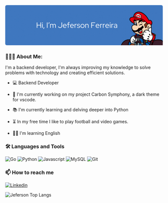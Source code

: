 <div align="center">
  <img src="./assets/mario-header.gif" alt="welcome"/>
</div>

###  👨🏻‍💻 About Me:
I'm a backend developer, I'm always improving my knowledge to solve problems with technology and creating efficient solutions.

  - 💻 Backend Developer

  - 🔭 I'm currently working on my project Carbon Symphony, a dark theme for vscode.

  - 📚 I'm currently learning and delving deeper into Python

  - ⏳ In my free time I like to play football and video games.

  - ✍🏼 I'm learning English


### 🛠️ Languages and Tools

![Go](https://img.shields.io/badge/-golang-00ADD8?logo=go&logoColor=white&style=for-the-badge) ![Python](https://img.shields.io/badge/-python-3776AB?logo=python&logoColor=white&style=for-the-badge) ![Javascript](https://img.shields.io/badge/-javascript-F7DF1E?logo=javascript&logoColor=white&style=for-the-badge) ![MySQL](https://img.shields.io/badge/-mysql-4479A1?logo=mysql&logoColor=white&style=for-the-badge) ![Git](https://img.shields.io/badge/-git-F05032?logo=git&logoColor=white&style=for-the-badge)

### 📫   How to reach me

[![Linkedin](https://img.shields.io/badge/LinkedIn-0077B5?style=for-the-badge&logo=linkedin&logoColor=white)](https://www.linkedin.com/in/jeferson-ferreira-885923186/)



<div align="left">

  ![Jeferson Top Langs](https://github-readme-stats.vercel.app/api/top-langs/?username=jefeferreira&hide_progress=false&amp;theme=dracula)

</div>
